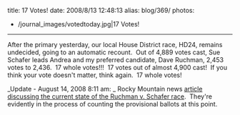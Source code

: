title: 17 Votes!
date: 2008/8/13 12:48:13
alias: blog/369/
photos:
- /journal_images/votedtoday.jpg|17 Votes!
---
After the primary yesterday, our local House District race, HD24, remains undecided, going to an automatic recount.  Out of 4,889 votes cast, Sue Schafer leads Andrea and my preferred candidate, Dave Ruchman, 2,453 votes to 2,436.  17 whole votes!!!  17 votes out of almost 4,900 cast!  If you think your vote doesn't matter, think again.  17 whole votes!

_Update - August 14, 2008 8:11 am: _ Rocky Mountain news [article discussing the current state of the Ruchman v. Schafer race](http://www.rockymountainnews.com/news/2008/aug/14/schafer-ruchman-house-race-still-undecided/).  They're evidently in the process of counting the provisional ballots at this point.